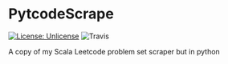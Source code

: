 PytcodeScrape
===
[![License: Unlicense](https://img.shields.io/badge/license-Unlicense-blue.svg)](http://unlicense.org/)
![Travis](https://travis-ci.org/sguzman/PytcodeScrape.svg?branch=master)

A copy of my Scala Leetcode problem set scraper but in python
